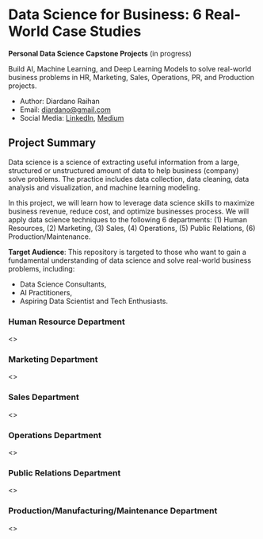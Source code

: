 # Data Science for Business: 6 Real-World Case Studies
__Personal Data Science Capstone Projects__ (in progress)

Build AI, Machine Learning, and Deep Learning Models to solve real-world business problems in HR, Marketing, Sales, Operations, PR, and Production projects.
- Author: Diardano Raihan
- Email: diardano@gmail.com
- Social Media: [LinkedIn](https://www.linkedin.com/in/diardanoraihan/), [Medium](https://diardano.medium.com/)

## Project Summary
Data science is a science of extracting useful information from a large, structured or unstructured amount of data to help business (company) solve problems. The practice includes data collection, data cleaning, data analysis and visualization, and machine learning modeling. 

In this project, we will learn how to leverage data science skills to maximize business revenue, reduce cost, and optimize businesses process. We will apply data science techniques to the following 6 departments:
(1) Human Resources, 
(2) Marketing, 
(3) Sales, 
(4) Operations, 
(5) Public Relations, 
(6) Production/Maintenance.

__Target Audience__:
This repository is targeted to those who want to gain a fundamental understanding of data science and solve real-world business problems, including:
- Data Science Consultants,
- AI Practitioners,
- Aspiring Data Scientist and Tech Enthusiasts.

### Human Resource Department
<<Project Description>>
  
### Marketing Department
<<Project Description>>

### Sales Department
<<Project Description>>

### Operations Department
<<Project Description>>

### Public Relations Department
<<Project Description>>

### Production/Manufacturing/Maintenance Department
<<Project Description>>
